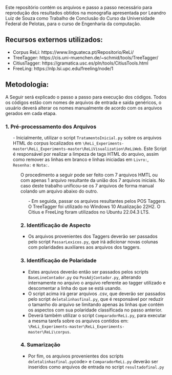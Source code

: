 <p>Este repositório contém os arquivos e passo a passo necessário para reprodução dos resultados obtidos na monografia apresentada por Leandro Luiz de Souza como Trabalho de Conclusão do Curso da Universidade Federal de Pelotas, para o curso de Engenharia da computação.
</p>

<h2>Recursos externos utilizados:</h2>
<ul>
<li>Corpus ReLi: https://www.linguateca.pt/Repositorio/ReLi/</li>
<li>TreeTagger: https://cis.uni-muenchen.de/~schmid/tools/TreeTagger/</li>
<li>CitiusTagger: https://gramatica.usc.es/pln/tools/CitiusTools.html</li>
<li>FreeLing: https://nlp.lsi.upc.edu/freeling/node/1</li>
</ul>
<h2>Metodologia:</h2>
<p>
A Seguir será explicado o passo a passo para execução dos códigos. Todos os códigos estão com nomes de arquivos de entrada e saida genéricos, o usuário deverá alterar os nomes manualmente de acordo com os arquivos gerados em cada etapa. 
</p>
<h3>1. Pré-processamento dos Arquivos</h3>
<ul>
- Inicialmente, utilizar o script <code>TratamentoInicial.py</code> sobre os arquivos HTML do corpus localizados em <code>\ReLi_Experiments-master\ReLi_Experiments-master\ReLiVisualization\ReLiWeb</code>. Este Script é responsável por realizar a limpeza de tags HTML do arquivo, assim como remover as linhas em branco e linhas iniciadas em <code>Livro:</code>, <code>Resenha:</code> e <code>Nota:</code>. 
<ul>
<p>
O procedimento a seguir pode ser feito com 7 arquivos HMTL ou com apenas 1 arquivo resultante da união dos 7 arquivos iniciais. No caso deste trabalho unificou-se os 7 arquivos de forma manual colando um arquivo abaixo do outro.
</p>
<ul>
- Em seguida, passar os arquivos resultantes pelos POS Taggers. O TreeTagger foi utilizado no Windows 10 Atualização 22H2. O Citius e FreeLing foram utilizados no Ubuntu 22.04.3 LTS.
</ul>
<h3>2. Identificação de Aspecto</h3>
<ul>
<li>Os arquivos provenientes dos Taggers deverão ser passados pelo script <code>PassarLexicos.py</code>, que irá adicionar novas colunas com polaridades auxiliares aos arquivos dos taggers.
</li>
</ul>
<h3>3. Identificação de Polaridade</h3>
<ul>
<li>
Estes arquivos deverão então ser passados pelos scripts <code>BaseLineContador.py</code> ou <code>PosAdjContador.py</code>, alterando internamente no arquivo o arquivo referente ao tagger utilizado e descomentar a linha do que se está usando.
</li>
<li>
O script acima irá gerar arquivos .csv, que deverão ser passados pelo script <code>deletalinhasfinal.py</code>, que é responsável por reduzir o tamanho do arquivo se limitando apenas às linhas que contém os aspectos com sua polaridade classificada no passo anterior.
</li>
<li>
Deverá também utilizar o script <code>ComparadorReLi.py</code>, para executar a mesma tarefa sobre os arquivos contidos em: <code>\ReLi_Experiments-master\ReLi_Experiments-master\ReLi\corpus</code>.
</li>
</ul>

<h3>4. Sumarização</h3>
<ul>
<li>
Por fim, os arquivos provenientes dos scripts <code>deletalinhasfinal.py</code>code> e <code>ComparadorReLi.py</code> deverão ser inseridos como arquivos de entrada no script <code>resultadofinal.py</code>
</li>
</ul>
